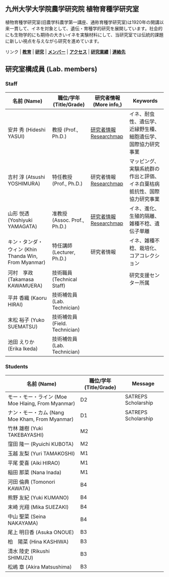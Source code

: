 ## 九州大学大学院農学研究院 植物育種学研究室

植物育種学研究室(旧農学科農学第一講座、通称育種学研究室)は1920年の開講以来一貫して、イネを対象として、遺伝・育種学的研究を展開しています。社会的にも生物学的にも期待の大きいイネを実験材料にして、当研究室では伝統的課題に新しい視点を与えながら研究を進めています。

リンク | **[教育](index.md)** | **[研究](index.md)** | **[メンバー](members.md)** | **[アクセス](access.md)** | **[研究業績](publication.md)** | **[連絡先](access.md)**

## 研究室構成員 (Lab. members)
### Staff

| 名前 (Name) | 職位/学年 (Title/Grade) | 研究者情報 (More info,) | Keywords |
---- | ---- | ---- |----
| 安井 秀 (Hideshi YASUI) | 教授 (Prof., Ph.D.) | [研究者情報](https://hyoka.ofc.kyushu-u.ac.jp/search/details/K001594/index.html) [Researchmap](https://researchmap.jp/read0172266) |イネ、耐虫性、遺伝学、近縁野生種、細胞遺伝学、 国際協力研究事業 |
| 吉村 淳 (Atsushi YOSHIMURA) | 特任教授 (Prof., Ph.D.) | 研究者情報 [Researchmap](https://researchmap.jp/read0095803) |マッピング、実験系統群の作出と評価、イネ白葉枯病抵抗性、国際協力研究事業 |
| 山形 悦透 (Yoshiyuki YAMAGATA) | 准教授 (Assoc. Prof., Ph.D.) | [研究者情報](https://hyoka.ofc.kyushu-u.ac.jp/search/details/K003539/index.html) [Researchmap](https://researchmap.jp/yamagatay/) |イネ、進化、生殖的隔離、雑種不稔、遺伝子単離 |
| キン・タンダ・ウィン (Khin Thanda Win, From Myanmar) | 特任講師 (Lecturer, Ph.D.) | 研究者情報 | イネ、雑種不稔、栽培化、コアコレクション |
| 河村　享政 (Takamasa KAWAMUERA) | 技術職員 (Technical Staff) | | 研究支援センター所属 |
| 平井 香織 (Kaoru HIRAI) | 技術補佐員 (Lab. Technician) |  | |
| 末松 裕子 (Yuko SUEMATSU) | 技術補佐員 (Field. Technician) |  | |
| 池田 えりか (Erika Ikeda) | 技術補佐員 (Lab. Technician) |  |  |

### Students

| 名前 (Name) | 職位/学年 (Title/Grade) | Message |
---- | ---- | ----
| モー・モー・ライン (Moe Moe Hlaing, From Myanmar) | D2 | SATREPS Scholarship |
| ナン・モー・カム (Nang Moe Kham, From Myanmar) | D1 | SATREPS Scholarship |
| 竹林 雄樹 (Yuki TAKEBAYASHI) | M2 |  |
| 窪田 隆一 (Ryuichi KUBOTA) | M2 |  |
| 玉越 友梨 (Yuri TAMAKOSHI) | M1 | |
| 平尾 愛喜 (Aiki HIRAO) | M1 | |
| 稲田 那菜 (Nana Inada) | M1 | |
| 河田 倫典 (Tomonori KAWATA) | B4 | |
| 熊野 友紀 (Yuki KUMANO) | B4 | |
| 末崎 光翔 (Mika SUEZAKI) | B4 | |
| 中山 聖菜 (Seina NAKAYAMA) | B4 | |
| 尾上 明日香 (Asuka ONOUE) | B3 | |
| 柏　陽菜 (Hina KASHIWA) | B3 | |
| 清水 陸史 (Rikushi SHIMUZU) | B3 | |
| 松嶋 章 (Akira Matsushima) | B3 | |

